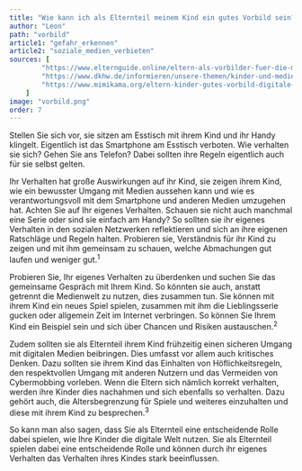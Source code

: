 ```yaml
---
title: "Wie kann ich als Elternteil meinem Kind ein gutes Vorbild sein?"
author: "Leon"
path: "vorbild"
article1: "gefahr_erkennen"
article2: "soziale_medien_verbieten"
sources: [
        "https://www.elternguide.online/eltern-als-vorbilder-fuer-die-mediennutzung",
        "https://www.dkhw.de/informieren/unsere-themen/kinder-und-medien/medienpaedagogische-tipps-fuer-eltern/",
        "https://www.mimikama.org/eltern-kinder-gutes-vorbild-digitale-welt/"
    ]
image: "vorbild.png"
order: 7
---
```


Stellen Sie sich vor, sie sitzen am Esstisch mit ihrem Kind und ihr Handy klingelt. Eigentlich ist das Smartphone am Esstisch verboten. Wie verhalten sie sich? Gehen Sie ans Telefon? Dabei sollten ihre Regeln eigentlich auch für sie selbst gelten.

Ihr Verhalten hat große Auswirkungen auf ihr Kind, sie zeigen ihrem Kind, wie ein bewusster Umgang mit Medien aussehen kann und wie es verantwortungsvoll mit dem Smartphone und anderen Medien umzugehen hat. Achten Sie auf Ihr eigenes Verhalten. Schauen sie nicht auch manchmal eine Serie oder sind sie einfach am Handy? So sollten sie ihr eigenes Verhalten in den sozialen Netzwerken reflektieren und sich an ihre eigenen Ratschläge und Regeln halten. Probieren sie, Verständnis für ihr Kind zu zeigen und mit ihm gemeinsam zu schauen, welche Abmachungen gut laufen und weniger gut.<sup>1</sup>

Probieren Sie, Ihr eigenes Verhalten zu überdenken und suchen Sie das gemeinsame Gespräch mit Ihrem Kind. So könnten sie auch, anstatt getrennt die Medienwelt zu nutzen, dies zusammen tun. Sie können mit ihrem Kind ein neues Spiel spielen, zusammen mit ihm die Lieblingsserie gucken oder allgemein Zeit im Internet verbringen. So können Sie Ihrem Kind ein Beispiel sein und sich über Chancen und Risiken austauschen.<sup>2</sup>

Zudem sollten sie als Elternteil ihrem Kind frühzeitig einen sicheren Umgang mit digitalen Medien beibringen. Dies umfasst vor allem auch kritisches Denken. Dazu sollten sie ihrem Kind das Einhalten von Höflichkeitsregeln, den respektvollen Umgang mit anderen Nutzern und das Vermeiden von Cybermobbing vorleben. Wenn die Eltern sich nämlich korrekt verhalten, werden ihre Kinder dies nachahmen und sich ebenfalls so verhalten. Dazu gehört auch, die Altersbegrenzung für Spiele und weiteres einzuhalten und diese mit ihrem Kind zu besprechen.<sup>3</sup>

So kann man also sagen, dass Sie als Elternteil eine entscheidende Rolle dabei spielen, wie Ihre Kinder die digitale Welt nutzen. Sie als Elternteil spielen dabei eine entscheidende Rolle und können durch ihr eigenes Verhalten das Verhalten ihres Kindes stark beeinflussen.
